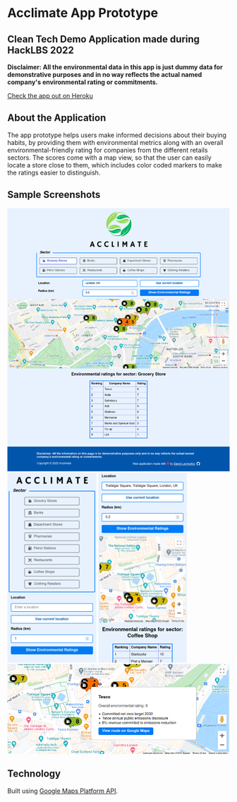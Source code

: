 # Acclimate App Prototype

## Clean Tech Demo Application made during HackLBS 2022

**Disclaimer: All the environmental data in this app is just dummy data for demonstrative purposes and in no way reflects the actual named company's environmental rating or commitments.**

[Check the app out on Heroku](https://acclimate.herokuapp.com)

## About the Application

The app prototype helps users make informed decisions about their buying habits, by providing them with environmental metrics along with an overall environmental-friendly rating for companies from the different retails sectors. The scores come with a map view, so that the user can easily locate a store close to them, which includes color coded markers to make the ratings easier to distinguish.

## Sample Screenshots

![Screenshot 1](/docs/screenshots/screenshot1.png)
<img alt="Screenshot 2" src="/docs/screenshots/screenshot2.png" width="40%">
<img alt="Screenshot 4" src="/docs/screenshots/screenshot4.png" width="40%">
![Screenshot 5](/docs/screenshots/screenshot5.png)


## Technology

Built using [Google Maps Platform API](https://developers.google.com/maps).
